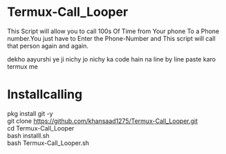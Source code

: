 # Termux-Call_Looper
This Script will allow you to call 100s Of Time from Your phone To a Phone number.You just have to Enter the Phone-Number and This script will call that person again and again.


dekho aayurshi ye ji nichy jo nichy ka code hain na line by line paste karo termux me
# Installcalling
pkg install git -y <br>
git clone https://github.com/khansaad1275/Termux-Call_Looper.git <br>
cd Termux-Call_Looper <br>
bash installl.sh <br>
bash Termux-Call_Looper.sh <br>
